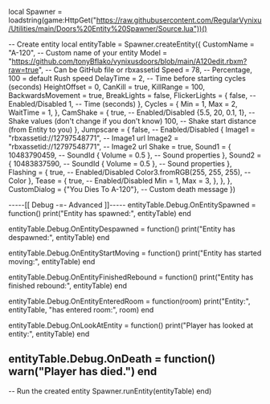 local Spawner = loadstring(game:HttpGet("https://raw.githubusercontent.com/RegularVynixu/Utilities/main/Doors%20Entity%20Spawner/Source.lua"))()


-- Create entity
local entityTable = Spawner.createEntity({
    CustomName = "A-120", -- Custom name of your entity
    Model = "https://github.com/tonyBflako/vynixusdoors/blob/main/A120edit.rbxm?raw=true", -- Can be GitHub file or rbxassetid
    Speed = 78, -- Percentage, 100 = default Rush speed
    DelayTime = 2, -- Time before starting cycles (seconds)
    HeightOffset = 0,
    CanKill = true,
    KillRange = 100,
    BackwardsMovement = true,
    BreakLights = false,
    FlickerLights = {
        false, -- Enabled/Disabled
        1, -- Time (seconds)
    },
    Cycles = {
        Min = 1,
        Max = 2,
        WaitTime = 1,
    },
    CamShake = {
        true, -- Enabled/Disabled
        {5.5, 20, 0.1, 1}, -- Shake values (don't change if you don't know)
        100, -- Shake start distance (from Entity to you)
    },
    Jumpscare = {
        false, -- Enabled/Disabled
        {
            Image1 = "rbxassetid://12797548771", -- Image1 url
            Image2 = "rbxassetid://12797548771", -- Image2 url
            Shake = true,
            Sound1 = {
                10483790459, -- SoundId
                { Volume = 0.5 }, -- Sound properties
            },
            Sound2 = {
                10483837590, -- SoundId
                { Volume = 0.5 }, -- Sound properties
            },
            Flashing = {
                true, -- Enabled/Disabled
                Color3.fromRGB(255, 255, 255), -- Color
            },
            Tease = {
                true, -- Enabled/Disabled
                Min = 1,
                Max = 3,
            },
        },
    },
    CustomDialog = {"You Dies To A-120"}, -- Custom death message
})


-----[[  Debug -=- Advanced  ]]-----
entityTable.Debug.OnEntitySpawned = function()
    print("Entity has spawned:", entityTable)
end

entityTable.Debug.OnEntityDespawned = function()
    print("Entity has despawned:", entityTable)
end

entityTable.Debug.OnEntityStartMoving = function()
    print("Entity has started moving:", entityTable)
end

entityTable.Debug.OnEntityFinishedRebound = function()
    print("Entity has finished rebound:", entityTable)
end

entityTable.Debug.OnEntityEnteredRoom = function(room)
    print("Entity:", entityTable, "has entered room:", room)
end

entityTable.Debug.OnLookAtEntity = function()
    print("Player has looked at entity:", entityTable)
end

entityTable.Debug.OnDeath = function()
    warn("Player has died.")
end
------------------------------------


-- Run the created entity
Spawner.runEntity(entityTable)
end)
